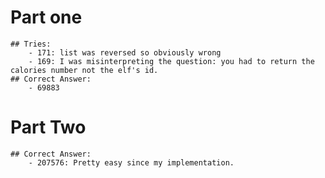 # Part one
    ## Tries:
        - 171: list was reversed so obviously wrong
        - 169: I was misinterpreting the question: you had to return the calories number not the elf's id.
    ## Correct Answer:
        - 69883

# Part Two
    ## Correct Answer:
        - 207576: Pretty easy since my implementation.